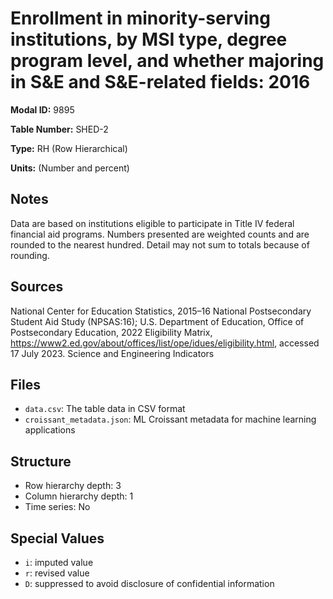 # Enrollment in minority-serving institutions, by MSI type, degree program level, and whether majoring in S&E and S&E-related fields: 2016

**Modal ID:** 9895

**Table Number:** SHED-2

**Type:** RH (Row Hierarchical)

**Units:** (Number and percent)

## Notes

Data are based on institutions eligible to participate in Title IV federal financial aid programs. Numbers presented are weighted counts and are rounded to the nearest hundred. Detail may not sum to totals because of rounding.

## Sources

National Center for Education Statistics, 2015–16 National Postsecondary Student Aid Study (NPSAS:16); U.S. Department of Education, Office of Postsecondary Education, 2022 Eligibility Matrix, https://www2.ed.gov/about/offices/list/ope/idues/eligibility.html, accessed 17 July 2023. Science and Engineering Indicators

## Files

- `data.csv`: The table data in CSV format
- `croissant_metadata.json`: ML Croissant metadata for machine learning applications

## Structure

- Row hierarchy depth: 3
- Column hierarchy depth: 1
- Time series: No

## Special Values

- `i`: imputed value
- `r`: revised value
- `D`: suppressed to avoid disclosure of confidential information
